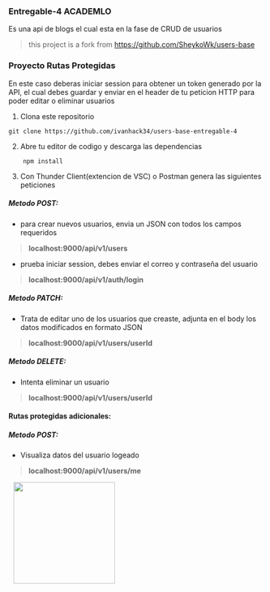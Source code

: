 ### Entregable-4 ACADEMLO
Es una api de blogs el cual esta en la fase de CRUD de usuarios

> this project is a fork from https://github.com/SheykoWk/users-base 

### Proyecto Rutas Protegidas 
En este caso deberas iniciar session para obtener un token generado por la API, el cual debes guardar y enviar en el header de tu peticion HTTP para poder editar o eliminar usuarios

1. Clona este repositorio
```
git clone https://github.com/ivanhack34/users-base-entregable-4
```
2. Abre tu editor de codigo y descarga las dependencias
~~~
    npm install
~~~
3. Con Thunder Client(extencion de VSC) o Postman genera las siguientes peticiones

##### Metodo POST: 
- para crear nuevos usuarios, envia un JSON con todos los campos requeridos
> **localhost:9000/api/v1/users**

- prueba iniciar session, debes enviar el correo y contraseña del usuario
> **localhost:9000/api/v1/auth/login**

##### Metodo PATCH:
- Trata de editar uno de los usuarios que creaste, adjunta en el body los datos modificados en formato  JSON
> **localhost:9000/api/v1/users/userId**

##### Metodo DELETE:
- Intenta eliminar un usuario
> **localhost:9000/api/v1/users/userId**

#### Rutas protegidas adicionales:
##### Metodo POST:
- Visualiza datos del usuario logeado
> **localhost:9000/api/v1/users/me**

<img src="https://c8.alamy.com/comp/2AXHAKK/portrait-of-nice-attractive-lovely-smart-clever-cheerful-cheery-girl-holding-in-hands-netbook-it-genius-programming-coding-isolated-on-bright-vivid-2AXHAKK.jpg" width="200" style="margin-left:10px">